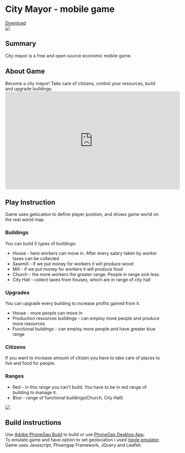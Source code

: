 <h1>City Mayor - mobile game</h1>
<a href="https://build.phonegap.com/apps/2342660/builds">
	<div>Download</div>
	<img src="https://chart.googleapis.com/chart?chs=150x150&cht=qr&chl=https://build.phonegap.com/apps/2342660/install/WMfqmwF4zgvw96qwYdLi&chld=L|1&choe=UTF-8"></img>
</a>
<h2>Summary</h2>
<div>City mayor is a free and open source economic mobile game.</div>

<h2>About Game</h2>
<div>
Become a city mayor!
Take care of citizens,
control your resources,
build and upgrade buildings.
</div>

<iframe width="560" height="315" src="https://www.youtube.com/embed/RDV9srzgkgI" frameborder="0" allowfullscreen></iframe>

<h2>Play Instruction</h2>
<div>
Game uses gelocation to define player position, and shows game world on the real world map.
</div>
<h3>Buildings</h3>
You can build 5 types of buildings:
<ul>
	<li>House - here workers can move in. After every salary taken by worker taxes can be collected</li>
	<li>Sawmill - if we put money for workers it will produce wood</li>
	<li>Mill - if we put money for workers it will produce food</li>
	<li>Church - the more workers the greater range. People in range sick less.</li>
	<li>City Hall - collect taxes from houses, which are in range of city hall</li>
</ul>
<h3>Upgrades</h3>
You can upgrade every building to increase profits gained from it.
<ul>
	<li>House - more people can move in</li>
	<li>Production resources buildings - can employ more people and produce more resources</li>
	<li>Functional buildings - can employ more people and have greater blue range</li>
</ul>
<h3>Citizens</h3>
If you want to increase amount of citizen you have to take care of places to live and food for people.
<h3>Ranges</h3>
<ul>
	<li>Red - in this range you can't build. You have to be in red range of building to manage it.</li>
	<li>Blue - range of functional buildings(Church, City Hall)</li>
</ul>

<img src="https://lh3.googleusercontent.com/7-CYEM8bE5Uoi7j4p5gjkAD8eUhIyDnywNs3h61LYjV2Ux7r-mM-_Zb73slYoxDzlp8KvtvJPgm_zunDd7Jweka0CsAqYpcNDeRpSbggGd033m-MDBy-xzpCDgITJbMy7HJ8kSFYVbjhUff6_2rgCmnvAJcPBAvVeMxe41Ox7IUJvUhPgJp53dE65M4etfXFpcx23_8XeTITFyMI5z2bQ1xevu3voljQNiFuUEN8V3byqwxR08BFuXK8cciQmrUNfYBxIn1lmFzTUAbkNDDde-pLD3Qe-okbZnpVPj6wmn15is6p3dnmDfDSa4qAkciIMlYzjIeXtDtSiJWQHwbCPDHQLYg4HKw0y4HhR8g_W7-IIJVFhXncXwjUpdvCoBJGRLQg9922z0qZ9jrgDgupLEmJ40noZUUySkG7F09pCW_xoRKT68NSPtUlKRwVvQ-AaxpuQI9IkAV8lPAb_LTxyHm1D9uFH5L6Jf4aeE35k6cHLl_03WeaKBL1aNpnWTo5u5gYleEtVNaA5orVUpGZUJeZgd3Ab6x5VMOrkn0AvilxqGpBZMBAhgXnWBqxY575ufsc3fO7rU-lHpBj0YNKWAD9EvNWixtNBtfB2KvTCujrna7Mk7y7xXOdt7KW2C2rT9mWCbMUQUOtNrYrCQW1jpc4RhhVaEkmze5Fru77=w609-h605-no">

<h2>Build instructions</h2>
<div>Use 
	<a href="https://build.phonegap.com/">Adobe PhoneGap Build</a>
 to build or use 
 	<a href="http://docs.phonegap.com/references/desktop-app/">PhoneGap Desktop App</a>.
 	</div>
<div>To emulate game and have option to set geolocation i used 
<a href="https://www.npmjs.com/package/ripple-emulator">ripple emulator</a>.
</div>

<div>Game uses Javascript, Phoengap Framework, JQuery and Leaflet.</div>
